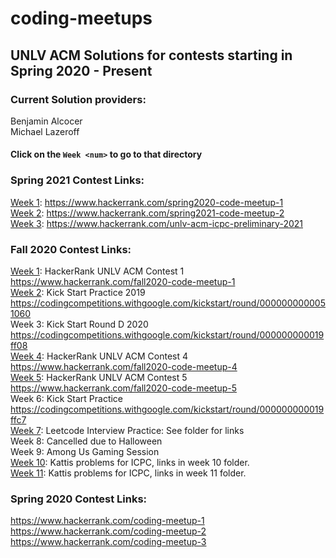 
# coding-meetups
## UNLV ACM Solutions for contests starting in Spring 2020 - Present
### Current Solution providers:
Benjamin Alcocer</br>
Michael Lazeroff</br>

#### Click on the `Week <num>` to go to that directory

### Spring 2021 Contest Links:
[Week 1](https://github.com/ACMUNLV/coding-meetups/tree/master/2021_spring/coding_meetup_01): https://www.hackerrank.com/spring2020-code-meetup-1</br>
[Week 2](https://github.com/ACMUNLV/coding-meetups/tree/master/2021_spring/coding_meetup_02): https://www.hackerrank.com/spring2021-code-meetup-2</br>
[Week 3](https://github.com/ACMUNLV/coding-meetups/tree/master/2021_spring/coding_meetup_03): https://www.hackerrank.com/unlv-acm-icpc-preliminary-2021</br>


### Fall 2020 Contest Links:
[Week 1](https://github.com/ACMUNLV/coding-meetups/tree/master/2020_fall/coding_meetup_01): HackerRank UNLV ACM Contest 1 https://www.hackerrank.com/fall2020-code-meetup-1</br>
[Week 2](https://github.com/ACMUNLV/coding-meetups/tree/master/2020_fall/coding_meetup_02): Kick Start Practice 2019 https://codingcompetitions.withgoogle.com/kickstart/round/0000000000051060</br>
Week 3: Kick Start Round D 2020 https://codingcompetitions.withgoogle.com/kickstart/round/000000000019ff08</br>
[Week 4](https://github.com/ACMUNLV/coding-meetups/tree/master/2020_fall/coding_meetup_04): HackerRank UNLV ACM Contest 4 https://www.hackerrank.com/fall2020-code-meetup-4</br>
[Week 5](https://github.com/ACMUNLV/coding-meetups/tree/master/2020_fall/coding_meetup_05): HackerRank UNLV ACM Contest 5 https://www.hackerrank.com/fall2020-code-meetup-5</br>
Week 6: Kick Start Practice https://codingcompetitions.withgoogle.com/kickstart/round/000000000019ffc7</br>
[Week 7](https://github.com/ACMUNLV/coding-meetups/tree/master/2020_fall/coding_meetup_07): Leetcode Interview Practice: See folder for links</br>
Week 8: Cancelled due to Halloween</br>
Week 9: Among Us Gaming Session</br>
[Week 10](https://github.com/ACMUNLV/coding-meetups/tree/master/2020_fall/coding_meetup_10): Kattis problems for ICPC, links in week 10 folder.</br>
[Week 11](https://github.com/ACMUNLV/coding-meetups/tree/master/2020_fall/coding_meetup_11): Kattis problems for ICPC, links in week 11 folder.</br>

### Spring 2020 Contest Links:
https://www.hackerrank.com/coding-meetup-1</br>
https://www.hackerrank.com/coding-meetup-2</br>
https://www.hackerrank.com/coding-meetup-3</br>
